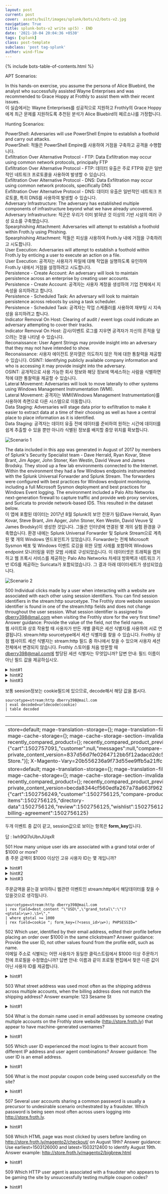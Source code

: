 ```yaml
---
layout: post
current: post
cover:  assets/built/images/splunk/bots/v2/bots-v2.jpg
navigation: True
title: splunk-bots-v2 write up(5) - END
date: '2021-10-04 20:04:36 +0530'
tags: [splunk]
class: post-template
subclass: 'post tag-splunk'
author: wind-flow
---
```

{% include bots-table-of-contents.html %}

APT Scenarios:

In this hands-on exercise, you assume the persona of Alice Bluebird, the analyst who successfully assisted Wayne Enterprises and was recommended to Grace Hoppy at Frothly to assist them with their recent issues.  
이 실습에서는 Wayne Enterprises를 성공적으로 지원하고 Frothly의 Grace Hoppy에게 최근 문제를 지원하도록 추천된 분석가 Alice Bluebird의 페르소나를 가정합니다.

Hunting Scenarios:

PowerShell: Adversaries will use PowerShell Empire to establish a foothold and carry out attacks.  
PowerShell: 적들은 PowerShell Empire를 사용하여 거점을 구축하고 공격을 수행합니다.  
Exfiltration Over Alternative Protocol - FTP: Data Exfiltration may occur using common network protocols, principally FTP  
Exfiltration Over Alternative Protocol - FTP: 데이터 유출은 주로 FTP와 같은 일반적인 네트워크 프로토콜을 사용하여 발생할 수 있습니다.  
Exfiltration Over Alternative Protocol - DNS: Data Exfiltration may occur using common network protocols, specifically DNS  
Exfiltration Over Alternative Protocol - DNS: 데이터 유출은 일반적인 네트워크 프로토콜, 특히 DNS를 사용하여 발생할 수 있습니다.  
Adversary Infrastructure: The adversary has established multiple components of infrastructure beyond what we have already uncovered.  
Adversary Infrastructure: 적군은 우리가 이미 밝혀낸 것 이상의 기반 시설의 여러 구성 요소를 구축했습니다.  
Spearphishing Attachment: Adversaries will attempt to establish a foothold within Froth.ly using Phishing.  
Spearphishing Attachment: 적들은 피싱을 사용하여 Froth.ly 내에 거점을 구축하려고 시도합니다.  
User Execution: Adversaries will attempt to establish a foothold within Froth.ly by enticing a user to execute an action on a file.  
User Execution: 공격자는 사용자가 파일에 대해 작업을 실행하도록 유인하여 Froth.ly 내에서 거점을 설정하려고 시도합니다.  
Persistence - Create Account: An adversary will look to maintain persistence across an enterprise by creating user accounts.  
Persistence - Create Account: 공격자는 사용자 계정을 생성하여 기업 전체에서 지속성을 유지하려고 합니다.  
Persistence - Scheduled Task: An adversary will look to maintain persistence across reboots by using a task scheduler.  
Persistence - Scheduled Task: 공격자는 작업 스케줄러를 사용하여 재부팅 시 지속성을 유지하려고 합니다.  
Indicator Removal On Host: Clearing of audit / event logs could indicate an adversary attempting to cover their tracks.  
Indicator Removal On Host: 감사/이벤트 로그를 지우면 공격자가 자신의 흔적을 덮으려는 것을 나타낼 수 있습니다.  
Reconaissance: User Agent Strings may provide insight into an adversary that they may not have intended to show.  
Reconaissance: 사용자 에이전트 문자열은 의도하지 않은 적에 대한 통찰력을 제공할 수 있습니다.
OSINT: Identifying publicly available company information and who is accessing it may provide insight into the adversary.  
OSINT: 공개적으로 사용 가능한 회사 정보와 해당 정보에 액세스하는 사람을 식별하면 적에 대한 통찰력을 제공할 수 있습니다.  
Lateral Movement: Adversaries will look to move laterally to other systems using Windows Management Instrumentation (WMI).  
Lateral Movement: 공격자는 WMI(Windows Management Instrumentation)를 사용하여 측면으로 다른 시스템으로 이동합니다.  
Data Staging: Adversaries will stage data prior to exfiltration to make it easier to extract data at a time of their choosing as well as have a central place to place information as it is identified.  
Data Staging: 공격자는 데이터 유출 전에 데이터를 준비하여 원하는 시간에 데이터를 쉽게 추출할 수 있을 뿐만 아니라 식별된 정보를 배치할 중앙 위치를 확보합니다.  


![Scenario 1]({{site.url}}/assets/built/images/splunk/bots/v2/b21.jpg)

The data included in this app was generated in August of 2017 by members of Splunk's Security Specialist team - Dave Herrald, Ryan Kovar, Steve Brant, Jim Apger, John Stoner, Ken Westin, David Veuve and James Brodsky. They stood up a few lab environments connected to the Internet. Within the environment they had a few Windows endpoints instrumented with the Splunk Universal Forwarder and Splunk Stream. The forwarders were configured with best practices for Windows endpoint monitoring, including a full Microsoft Sysmon deployment and best practices for Windows Event logging. The environment included a Palo Alto Networks next-generation firewall to capture traffic and provide web proxy services, and Suricata to provide network-based IDS. This resulted in the dataset below.  
이 앱에 포함된 데이터는 2017년 8월 Splunk의 보안 전문가 팀(Dave Herrald, Ryan Kovar, Steve Brant, Jim Apger, John Stoner, Ken Westin, David Veuve 및 James Brodsky)이 생성한 것입니다. 그들은 인터넷에 연결된 몇 개의 실험 환경을 구축했습니다. 환경 내에는 Splunk Universal Forwarder 및 Splunk Stream으로 계측된 몇 개의 Windows 엔드포인트가 있었습니다. Forwarder는 전체 Microsoft Sysmon 배포 및 Windows 이벤트 로깅을 위한 모범 사례를 포함하여 Windows endpoint 모니터링을 위한 모범 사례로 구성되었습니다. 이 데이터셋은 트래픽을 캡처하고 웹 프록시 서비스를 제공하는 Palo Alto Networks 차세대 방화벽과 네트워크 기반 IDS를 제공하는 Suricata가 포함되었습니다. 그 결과 아래 데이터세트가 생성되었습니다.

![Scenario 2]({{site.url}}/assets/built/images/splunk/bots/v2/b22.jpg)

500	Individual clicks made by a user when interacting with a website are associated with each other using session identifiers. You can find session identifiers in the stream:http sourcetype. The Frothly store website session identifier is found in one of the stream:http fields and does not change throughout the user session. What session identifier is assigned to dberry398@mail.com when visiting the Frothly store for the very first time? Answer guidance: Provide the value of the field, not the field name.  
웹 사이트와 상호 작용할 때 사용자가 만든 개별 클릭은 세션 식별자를 사용하여 서로 연결됩니다. stream:http sourcetype에서 세션 식별자를 찾을 수 있습니다. Frothly 상점 웹사이트 세션 식별자는 stream:http 필드 중 하나에서 찾을 수 있으며 사용자 세션 전체에서 변경되지 않습니다. Frothly 스토어를 처음 방문할 때 dberry398@mail.com에 할당된 세션 식별자는 무엇입니까? 답변 안내: 필드 이름이 아닌 필드 값을 제공하십시오.

<details>
  <summary>hint#1</summary>
    Find the source IP address that our user of interest is using, then broaden your search such that you can view all events specific to the user's src ip address.<br>
    관심 사용자가 사용하고 있는 소스 IP 주소를 찾은 다음 사용자의 src IP 주소와 관련된 모든 이벤트를 볼 수 있도록 검색을 확장하십시오.
</details>
<details>
  <summary>hint#2</summary>
    HTTP cookies often contain information specific to a user session, including session identifiers.<br>
    HTTP 쿠키는 종종 세션 식별자를 포함하여 사용자 세션에 특정한 정보를 포함합니다.
</details>
<details>
  <summary>hint#3</summary>
    After you get the events specific to the user's src ip address, you can append a '| reverse |table cookie' to get a better view of the cookies that the user clicked.<br>
    사용자의 src IP 주소와 관련된 이벤트를 얻은 후 '|reverse |table cookie'를 사용하여 사용자가 클릭한 쿠키를 더 잘 볼 수 있습니다.
</details>

보통 seesion정보는 cookie필드에 있으므로, decode해서 해당 값을 봅시다.

```
sourcetype=stream:http dberry398@mail.com
| eval decoded=urldecode(cookie)
| table decoded
```


|decoded|
|---|
|store=default; mage-translation-storage={}; mage-translation-file-version={}; form_key=lwh9Ql7oUbnJUqxR; PHPSESSID=o6fc5a2rdoufmb8en8bqvfbav2; mage-cache-storage={}; mage-cache-storage-section-invalidation={}; recently_viewed_product={}; recently_viewed_product_previous={}; recently_compared_product={}; recently_compared_product_previous={}; product_data_storage={}; section_data_ids={"cart":1502757091,"customer":null,"messages":null,"compare-products":null,"product_data_storage":null}; private_content_version=837d56d7fe0264712bb5f12adacd2dc5; mage-messages=[{"type":"success","text":"Thank you for registering with Main Website Store."}]; X-Magento-Vary=20b556236a9f73d55ee9ffb5a21ffc45a5f6d878|
|store=default; mage-translation-storage={}; mage-translation-file-version={}; PHPSESSID=mlhg4l49hi8hn93b2abtr75j42; form_key=lwh9Ql7oUbnJUqxR; mage-cache-storage={}; mage-cache-storage-section-invalidation={}; recently_viewed_product={}; recently_viewed_product_previous={}; recently_compared_product={}; recently_compared_product_previous={}; product_data_storage={}; mage-cache-sessid=true; mage-messages=; private_content_version=becda8344cf560edfa267a78a663f962; X-Magento-Vary=9bf9a599123e6402b85cde67144717a08b817412; section_data_ids={"cart":1502756249,"customer":1502756125,"compare-products":1502756125,"product_data_storage":1502756125,"last-ordered-items":1502756125,"directory-data":1502756126,"review":1502756125,"wishlist":1502756125,"recently_viewed_product":1502756125,"recently_compared_product":1502756125,"paypal-billing-agreement":1502756125}|

두개 이벤트 중 값이 같고, session값으로 보이는 항목은 **form_key**입니다.

답 : lwh9Ql7oUbnJUqxR

501	How many unique user ids are associated with a grand total order of $1000 or more?  
총 주문 금액이 $1000 이상인 고유 사용자 ID는 몇 개입니까?

<details>
  <summary>hint#1</summary>
    When a user fills out a web form passing information such as username, password, credit card numbers, etc., it's passed via a standard http field (form_data) which is captured by stream:http. Extract the username from that field and store it in a new field.<br>
    사용자가 사용자 이름, 암호, 신용 카드 번호 등과 같은 정보를 전달하는 웹 양식을 작성하면 stream:http에 의해 캡처되는 표준 http 필드(form_data)를 통해 전달됩니다. 해당 필드에서 사용자 이름을 추출하고 새 필드에 저장합니다.
</details>
<details>
  <summary>hint#2</summary>
    You're going to need to look deeper into the packet at a field called dest_content to extract the grand order total. Look for the following string and use it in a regular expression to capture the value: 'grand_total'.<br>
    총 주문량을 추출하려면 dest_content라는 필드에서 패킷을 더 깊이 조사해야 합니다. 다음 문자열을 찾아 정규식에서 사용하여 값을 캡처합니다. 'grand_total'.
</details>
<details>
  <summary>hint#3</summary>
    The 'stats' command is useful for helping you to link several pieces of context together that occur within a single clickstream.<br>
    'stats' 명령은 단일 클릭스트림 내에서 발생하는 여러 컨텍스트를 함께 연결하는 데 유용합니다.
</details>

주문금액을 묻는걸 보아하니 웹관련 이벤트인 stream:http에서 해당데이터를 찾을 수 있을것으로 생각됩니다.
```
sourcetype=stream:http dberry398@mail.com
| rex field=dest_content "\"USD\",\"grand_total\":\"(?<gtotal>\w+).\S+\"," 
| where gtotal >= 1000
| rex field=cookie "; form_key=(?<sess_id>\w+); PHPSESSID=" 
```

502	Which user, identified by their email address, edited their profile before placing an order over $1000 in the same clickstream? Answer guidance: Provide the user ID, not other values found from the profile edit, such as name.  
이메일 주소로 식별되는 어떤 사용자가 동일한 클릭스트림에서 $1000 이상 주문하기 전에 프로필을 수정했습니까? 답변 안내: 이름과 같이 프로필 편집에서 찾은 다른 값이 아닌 사용자 ID를 제공합니다.
<details>
  <summary>hint#1</summary>

</details>

503	What street address was used most often as the shipping address across multiple accounts, when the billing address does not match the shipping address? Answer example: 123 Sesame St

<details>
  <summary>hint#1</summary>

</details>

504	What is the domain name used in email addresses by someone creating multiple accounts on the Frothly store website (http://store.froth.ly) that appear to have machine-generated usernames?

<details>
  <summary>hint#1</summary>

</details>

505	Which user ID experienced the most logins to their account from different IP address and user agent combinations? Answer guidance: The user ID is an email address.

<details>
  <summary>hint#1</summary>

</details>

506	What is the most popular coupon code being used successfully on the site?

<details>
  <summary>hint#1</summary>

</details>

507	Several user accounts sharing a common password is usually a precursor to undesirable scenario orchestrated by a fraudster. Which password is being seen most often across users logging into http://store.froth.ly.

<details>
  <summary>hint#1</summary>

</details>

508	Which HTML page was most clicked by users before landing on http://store.froth.ly/magento2/checkout/ on August 19th? Answer guidance: Use earliest=1503126000 and latest=1503212400 to identify August 19th. Answer example: http://store.froth.ly/magento2/bigbrew.html

<details>
  <summary>hint#1</summary>

</details>

509	Which HTTP user agent is associated with a fraudster who appears to be gaming the site by unsuccessfully testing multiple coupon codes?

<details>
  <summary>hint#1</summary>

</details>